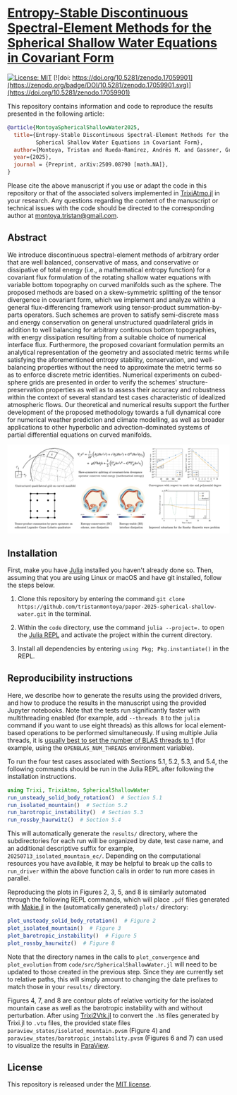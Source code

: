 # [Entropy-Stable Discontinuous Spectral-Element Methods for the Spherical Shallow Water Equations in Covariant Form](https://arxiv.org/abs/2509.08790)

[![License: MIT](https://img.shields.io/badge/License-MIT-success.svg)](https://opensource.org/licenses/MIT) [![doi: https://doi.org/10.5281/zenodo.17059901](https://zenodo.org/badge/DOI/10.5281/zenodo.17059901.svg)](https://doi.org/10.5281/zenodo.17059901)

This repository contains information and code to reproduce the results presented in the following article:
```bibtex
@article{MontoyaSphericalShallowWater2025,
  title={Entropy-Stable Discontinuous Spectral-Element Methods for the 
         Spherical Shallow Water Equations in Covariant Form},
  author={Montoya, Tristan and Rueda-Ramírez, Andrés M. and Gassner, Gregor J.},
  year={2025},
  journal = {Preprint, arXiv:2509.08790 [math.NA]},
}
```

Please cite the above manuscript if you use or adapt the code in this repository or that of the associated solvers implemented in [TrixiAtmo.jl](https://github.com/trixi-framework/TrixiAtmo.jl) in your research. Any questions regarding the content of the manuscript or technical issues with the code should be directed to the corresponding author at montoya.tristan@gmail.com.

## Abstract
We introduce discontinuous spectral-element methods of arbitrary order that are well balanced, conservative of mass, and conservative or dissipative of total energy (i.e., a mathematical entropy function) for a covariant flux formulation of the rotating shallow water equations with variable bottom topography on curved manifolds such as the sphere. The proposed methods are based on a skew-symmetric splitting of the tensor divergence in covariant form, which we implement and analyze within a general flux-differencing framework using tensor-product summation-by-parts operators. Such schemes are proven to satisfy semi-discrete mass and energy conservation on general unstructured quadrilateral grids in addition to well balancing for arbitrary continuous bottom topographies, with energy dissipation resulting from a suitable choice of numerical interface flux. Furthermore, the proposed covariant formulation permits an analytical representation of the geometry and associated metric terms while satisfying the aforementioned entropy stability, conservation, and well-balancing properties without the need to approximate the metric terms so as to enforce discrete metric identities. Numerical experiments on cubed-sphere grids are presented in order to verify the schemes' structure-preservation properties as well as to assess their accuracy and robustness within the context of several standard test cases characteristic of idealized atmospheric flows. Our theoretical and numerical results support the further development of the proposed methodology towards a full dynamical core for numerical weather prediction and climate modelling, as well as broader applications to other hyperbolic and advection-dominated systems of partial differential equations on curved manifolds.

![Graphical abstract](https://github.com/tristanmontoya/paper-2025-spherical-shallow-water/blob/main/graphical_abstract.png)


## Installation
First, make you have [Julia](https://julialang.org/downloads/) installed you haven't already done so. Then, assuming that you are using Linux or macOS and have git installed, follow the steps below.

1. Clone this repository by entering the command `git clone https://github.com/tristanmontoya/paper-2025-spherical-shallow-water.git` in the terminal.

2. Within the `code` directory, use the command `julia --project=.` to open the [Julia REPL](https://docs.julialang.org/en/v1/stdlib/REPL/) and activate the project within the current directory. 

3. Install all dependencies by entering `using Pkg; Pkg.instantiate()` in the REPL.

## Reproducibility instructions
Here, we describe how to generate the results using the provided drivers, and how to produce the results in the manuscript using the provided Jupyter notebooks. Note that the tests run significantly faster with multithreading enabled (for example, add `--threads 8` to the `julia` command if you want to use eight threads) as this allows for local element-based operations to be performed simultaneously. If using multiple Julia threads, it is [usually best to set the number of BLAS threads to 1](https://carstenbauer.github.io/ThreadPinning.jl/stable/examples/ex_blas/#Beware:-Interaction-between-Julia-threads-and-BLAS-threads) (for example, using the `OPENBLAS_NUM_THREADS` environment variable).

To run the four test cases associated with Sections 5.1, 5.2, 5.3, and 5.4, the following commands should be run in the Julia REPL after following the installation instructions.

```julia
using Trixi, TrixiAtmo, SphericalShallowWater
run_unsteady_solid_body_rotation()  # Section 5.1 
run_isolated_mountain()  # Section 5.2
run_barotropic_instability()  # Section 5.3
run_rossby_haurwitz()  # Section 5.4
```

This will automatically generate the `results/` directory, where the subdirectories for each run will be organized by date, test case name, and an additional descriptive suffix for example, `20250713_isolated_mountain_ec/`. Depending on the computational resources you have available, it may be helpful to break up the calls to `run_driver` within the above function calls in order to run more cases in parallel.

Reproducing the plots in Figures 2, 3, 5, and 8 is similarly automated through the following REPL commands, which will place `.pdf` files generated with [Makie.jl](https://github.com/MakieOrg/Makie.jl/) in the (automatically generated) `plots/` directory:

```julia
plot_unsteady_solid_body_rotation()  # Figure 2
plot_isolated_mountain()  # Figure 3
plot_barotropic_instability()  # Figure 5
plot_rossby_haurwitz()  # Figure 8
```
Note that the directory names in the calls to `plot_convergence` and `plot_evolution` from `code/src/SphericalShallowWater.jl` will need to be updated to those created in the previous step. Since they are currently set to relative paths, this will simply amount to changing the date prefixes to match those in your `results/` directory.

Figures 4, 7, and 8 are contour plots of relative vorticity for the isolated mountain case as well as the barotropic instability with and without perturbation. After using [Trixi2Vtk.jl](https://github.com/trixi-framework/Trixi2Vtk.jl) to convert the `.h5` files generated by Trixi.jl to `.vtu` files, the provided state files `paraview_states/isolated_mountain.pvsm` (Figure 4) and `paraview_states/barotropic_instability.pvsm` (Figures 6 and 7) can used to visualize the results in [ParaView](https://www.paraview.org/).

## License
This repository is released under the [MIT license](https://github.com/tristanmontoya/paper-2025-spherical-shallow-water/blob/main/LICENSE).

